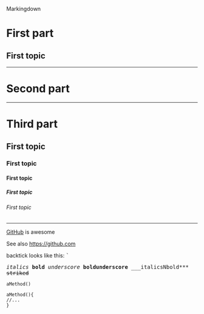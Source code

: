 Markingdown

First part
==========

First topic
-----------

---------------------------------------------------------------

Second part
==========

---------------------------------------------------------------


# Third part
## First topic
### First topic
#### First topic
##### First topic
###### First topic


---------------------------------------------------------------

[GitHub](https://github.com) is awesome


See also <https://github.com>

backtick looks like this: <tt>`<tt>

*italics*
**bold**
_underscore_
__boldunderscore__
___italicsNbold***
~~striked~~

`aMethod()`

    aMethod(){
    //...
    }
    
